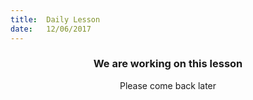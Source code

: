 ```yaml
---
title:  Daily Lesson
date:   12/06/2017
---
```


### <center>We are working on this lesson</center>
<center>Please come back later</center>